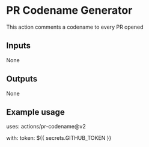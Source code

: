 # PR Codename Generator

This action comments a codename to every PR opened

## Inputs
 None
## Outputs
 None


## Example usage

uses: actions/pr-codename@v2


with:
 token: ${{ secrets.GITHUB_TOKEN }}
